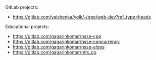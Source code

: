 <!-- ## Hi there 👋 -->

<!--
**gagarinkomar/gagarinkomar** is a ✨ _special_ ✨ repository because its `README.md` (this file) appears on your GitHub profile.

Here are some ideas to get you started:

- 🔭 I’m currently working on ...
- 🌱 I’m currently learning ...
- 👯 I’m looking to collaborate on ...
- 🤔 I’m looking for help with ...
- 💬 Ask me about ...
- 📫 How to reach me: ...
- 😄 Pronouns: ...
- ⚡ Fun fact: ...
-->
GitLab projects:
- https://gitlab.com/yaishenka/yolk/-/tree/web-dev?ref_type=heads

Educational projects:
- https://gitlab.com/gagarinkomar/hsse-cpp
- https://gitlab.com/gagarinkomar/hsse-concurrency
- https://gitlab.com/gagarinkomar/hsse-algos
- https://gitlab.com/gagarinkomar/mts_go
